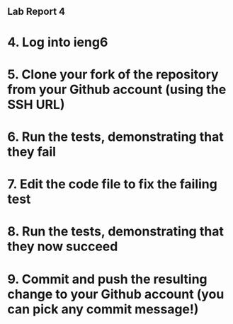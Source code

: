 ## Lab Report 4

# 4. Log into ieng6
# 5. Clone your fork of the repository from your Github account (using the SSH URL)
# 6. Run the tests, demonstrating that they fail
# 7. Edit the code file to fix the failing test
# 8. Run the tests, demonstrating that they now succeed
# 9. Commit and push the resulting change to your Github account (you can pick any commit message!)
